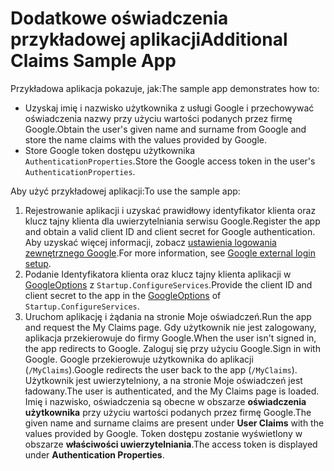 # <a name="additional-claims-sample-app"></a><span data-ttu-id="501b1-101">Dodatkowe oświadczenia przykładowej aplikacji</span><span class="sxs-lookup"><span data-stu-id="501b1-101">Additional Claims Sample App</span></span>

<span data-ttu-id="501b1-102">Przykładowa aplikacja pokazuje, jak:</span><span class="sxs-lookup"><span data-stu-id="501b1-102">The sample app demonstrates how to:</span></span>

* <span data-ttu-id="501b1-103">Uzyskaj imię i nazwisko użytkownika z usługi Google i przechowywać oświadczenia nazwy przy użyciu wartości podanych przez firmę Google.</span><span class="sxs-lookup"><span data-stu-id="501b1-103">Obtain the user's given name and surname from Google and store the name claims with the values provided by Google.</span></span>
* <span data-ttu-id="501b1-104">Store Google token dostępu użytkownika `AuthenticationProperties`.</span><span class="sxs-lookup"><span data-stu-id="501b1-104">Store the Google access token in the user's `AuthenticationProperties`.</span></span>

<span data-ttu-id="501b1-105">Aby użyć przykładowej aplikacji:</span><span class="sxs-lookup"><span data-stu-id="501b1-105">To use the sample app:</span></span>

1. <span data-ttu-id="501b1-106">Rejestrowanie aplikacji i uzyskać prawidłowy identyfikator klienta oraz klucz tajny klienta dla uwierzytelniania serwisu Google.</span><span class="sxs-lookup"><span data-stu-id="501b1-106">Register the app and obtain a valid client ID and client secret for Google authentication.</span></span> <span data-ttu-id="501b1-107">Aby uzyskać więcej informacji, zobacz [ustawienia logowania zewnętrznego Google](https://docs.microsoft.com/aspnet/core/security/authentication/social/google-logins).</span><span class="sxs-lookup"><span data-stu-id="501b1-107">For more information, see [Google external login setup](https://docs.microsoft.com/aspnet/core/security/authentication/social/google-logins).</span></span>
1. <span data-ttu-id="501b1-108">Podanie Identyfikatora klienta oraz klucz tajny klienta aplikacji w [GoogleOptions](https://docs.microsoft.com/dotnet/api/microsoft.aspnetcore.authentication.google.googleoptions) z `Startup.ConfigureServices`.</span><span class="sxs-lookup"><span data-stu-id="501b1-108">Provide the client ID and client secret to the app in the [GoogleOptions](https://docs.microsoft.com/dotnet/api/microsoft.aspnetcore.authentication.google.googleoptions) of `Startup.ConfigureServices`.</span></span>
1. <span data-ttu-id="501b1-109">Uruchom aplikację i żądania na stronie Moje oświadczeń.</span><span class="sxs-lookup"><span data-stu-id="501b1-109">Run the app and request the My Claims page.</span></span> <span data-ttu-id="501b1-110">Gdy użytkownik nie jest zalogowany, aplikacja przekierowuje do firmy Google.</span><span class="sxs-lookup"><span data-stu-id="501b1-110">When the user isn't signed in, the app redirects to Google.</span></span> <span data-ttu-id="501b1-111">Zaloguj się przy użyciu Google.</span><span class="sxs-lookup"><span data-stu-id="501b1-111">Sign in with Google.</span></span> <span data-ttu-id="501b1-112">Google przekierowuje użytkownika do aplikacji (`/MyClaims`).</span><span class="sxs-lookup"><span data-stu-id="501b1-112">Google redirects the user back to the app (`/MyClaims`).</span></span> <span data-ttu-id="501b1-113">Użytkownik jest uwierzytelniony, a na stronie Moje oświadczeń jest ładowany.</span><span class="sxs-lookup"><span data-stu-id="501b1-113">The user is authenticated, and the My Claims page is loaded.</span></span> <span data-ttu-id="501b1-114">Imię i nazwisko, oświadczenia są obecne w obszarze **oświadczenia użytkownika** przy użyciu wartości podanych przez firmę Google.</span><span class="sxs-lookup"><span data-stu-id="501b1-114">The given name and surname claims are present under **User Claims** with the values provided by Google.</span></span> <span data-ttu-id="501b1-115">Token dostępu zostanie wyświetlony w obszarze **właściwości uwierzytelniania**.</span><span class="sxs-lookup"><span data-stu-id="501b1-115">The access token is displayed under **Authentication Properties**.</span></span>

